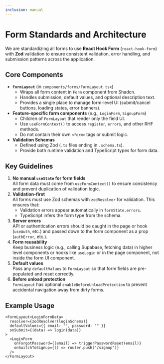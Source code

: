 ```yaml
---
inclusion: manual
---
```


# Form Standards and Architecture

We are standardizing all forms to use **React Hook Form** (`react-hook-form`) with **Zod** validation to ensure consistent validation, error handling, and submission patterns across the application.

## Core Components

- **`FormLayout`** (in `components/forms/FormLayout.tsx`)
  - Wraps all form content in `Form` component from Shadcn.
  - Handles submission, default values, and optional description text.
  - Provides a single place to manage form-level UI (submit/cancel buttons, loading states, error banners).
- **Feature-specific form components** (e.g., `LoginForm`, `SignupForm`)
  - Children of `FormLayout` that render only the field UI.
  - Use `useFormContext()` to access `register`, `errors`, and other RHF methods.
  - Do not contain their own `<form>` tags or submit logic.
- **Validation Schemas**
  - Defined using Zod (`.ts` files ending in `.schema.ts`).
  - Provide both runtime validation and TypeScript types for form data.

## Key Guidelines

1. **No manual `useState` for form fields**  
   All form data must come from `useFormContext()` to ensure consistency and prevent duplication of validation logic.
2. **Validation-first**  
   All forms must use Zod schemas with `zodResolver` for validation. This ensures that:
   - Validation errors appear automatically in `formState.errors`.
   - TypeScript infers the form type from the schema.
3. **Server errors**  
   API or authentication errors should be caught in the page or hook (`useAuth`, etc.) and passed down to the form component as a prop (`authError`, etc.).
4. **Form reusability**  
   Keep business logic (e.g., calling Supabase, fetching data) in higher level components or hooks like `useLogin` or in the page component, not inside the form UI component.
5. **Default values**  
   Pass any `defaultValues` to `FormLayout` so that form fields are pre-populated and reset correctly.
6. **Before unload protection**  
   `FormLayout` has optional `enableBeforeUnloadProtection` to prevent accidental navigation away from dirty forms.

## Example Usage

```tsx
<FormLayout<LoginFormData>
  resolver={zodResolver(loginSchema)}
  defaultValues={{ email: "", password: "" }}
  onSubmit={(data) => login(data)}
>
  <LoginForm
    onForgotPassword={(email) => triggerPasswordReset(email)}
    onSwitchToSignup={() => router.push("/signup")}
  />
</FormLayout>
```
